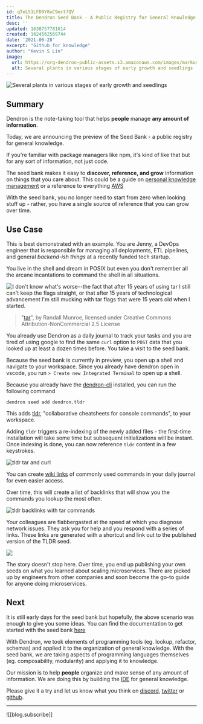```yaml
---
id: qTeL51LFD0Y8uC9ect7QV
title: The Dendron Seed Bank - A Public Registry for General Knowledge
desc: ''
updated: 1638757781614
created: 1624562569744
date: '2021-06-28'
excerpt: "Github for knowledge"
author: "Kevin S Lin"
image:
  url: https://org-dendron-public-assets.s3.amazonaws.com/images/markus-spiske-4PG6wLlVag4-unsplash.jpg
  alt: Several plants in various stages of early growth and seedlings
---
```


![Several plants in various stages of early growth and seedlings](https://org-dendron-public-assets.s3.amazonaws.com/images/markus-spiske-4PG6wLlVag4-unsplash.jpg)


## Summary
Dendron is the note-taking tool that helps **people** manage **any amount of information**. 

Today, we are announcing the preview of the Seed Bank - a public registry for general knowledge. 

If you're familiar with package managers like npm, it's kind of like that but for any sort of information, not just code.

The seed bank makes it easy to **discover, reference, and grow** information on things that you care about. This could be a guide on [personal knowledge management](https://link.dendron.so/6Wu_) or a reference to everything [AWS](https://link.dendron.so/6Wv0)

With the seed bank, you no longer need to start from zero when looking stuff up - rather, you have a single source of reference that you can grow over time.

## Use Case

This is best demonstrated with an example. You are Jenny, a DevOps engineer that is responsible for managing all deployments, ETL pipelines, and general *backend-ish things* at a recently funded tech startup. 

You live in the shell and dream in POSIX but even you don't remember all the arcane incantations to command the shell in all situations.

![I don't know what's worse--the fact that after 15 years of using tar I still can't keep the flags straight, or that after 15 years of technological advancement I'm still mucking with tar flags that were 15 years old when I started.](https://imgs.xkcd.com/comics/tar.png)
> "[tar](https://xkcd.com/1168/)", by Randall Munroe, licensed under Creative Commons Attribution-NonCommercial 2.5 License

You already use Dendron as a daily journal to track your tasks and you are tired of using google to find the same `curl` option to `POST` data that you looked up at least a dozen times before. You take a visit to the seed bank. 

Because the seed bank is currently in preview, you open up a shell and navigate to your workspace. Since you already have dendron open in vscode, you run `> Create new Integrated Terminal` to open up a shell. 

Because you already have the [dendron-cli](https://link.dendron.so/6Wv7) installed, you can run the following command

```
dendron seed add dendron.tldr
```

This adds [tldr](https://github.com/tldr-pages/tldr), "collaborative cheatsheets for console commands", to your workspace. 

Adding `tldr` triggers a re-indexing of the newly added files  - the first-time installation will take some time but subsequent initializations will be instant. Once indexing is done, you can now reference `tldr` content in a few keystrokes. 

![tldr tar and curl](https://org-dendron-public-assets.s3.amazonaws.com/images/tldr-lookup.gif)

You can create [wiki links](https://link.dendron.so/6WvD) of commonly used commands in your daily journal for even easier access.

Over time, this will create a list of backlinks that will show you the commands you lookup the most often.

![tldr backlinks with tar commands](https://org-dendron-public-assets.s3.amazonaws.com/images/tldr-backlinks.gif)

Your colleagues are flabbergasted at the speed at which you diagnose network issues. They ask you for help and you respond with a series of links. These links are generated with a shortcut and link out to the published version of the TLDR seed. 


![](https://org-dendron-public-assets.s3.amazonaws.com/images/tldr-share-link.gif)

The story doesn't stop here. Over time, you end up publishing your own seeds on what you learned about scaling microservices. There are picked up by engineers from other companies and soon become the go-to guide for anyone doing microservices. 

## Next

It is still early days for the seed bank but hopefully, the above scenario was enough to give you some ideas. You can find the documentation to get started with the seed bank [here](https://link.dendron.so/6WvG)

With Dendron, we took elements of programming tools (eg. lookup, refactor, schemas) and applied it to the organization of general knowledge. With the seed bank, we are taking aspects of programming languages themselves (eg. composability, modularity) and applying it to knowledge. 

Our mission is to help **people** organize and make sense of any amount of information.  We are doing this by building the [IDE](https://en.wikipedia.org/wiki/Integrated_development_environment) for general knowledge.

Please give it a try and let us know what you think on [discord](https://link.dendron.so/discord), [twitter](https://link.dendron.so/twitter) or [github](https://link.dendron.so/6WvK).

---

![[blog.subscribe]]